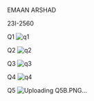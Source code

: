 EMAAN ARSHAD

23I-2560

Q1
![q1](https://github.com/emaan-arshad/rep03/assets/142867477/92dc08c8-e6b1-4344-bbe9-f6c53bb29f1e)

Q2
![q2](https://github.com/emaan-arshad/rep03/assets/142867477/8c9cfd85-3f11-4fbb-83d7-4216bef57ea7)

Q3
![q3](https://github.com/emaan-arshad/rep03/assets/142867477/66e1577d-ab18-44a4-b110-bd8e1003a869)

Q4
![q4](https://github.com/emaan-arshad/rep03/assets/142867477/97591f20-233a-4136-9ede-97ce65727eac)

Q5
![Uploading Q5B.PNG…]()
